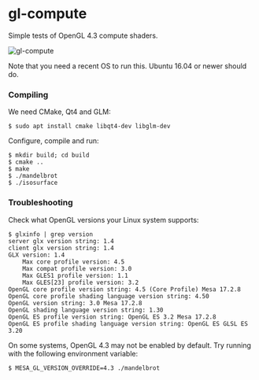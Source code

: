 # gl-compute

Simple tests of OpenGL 4.3 compute shaders.

![gl-compute](https://raw.githubusercontent.com/jakubcerveny/gl-compute/master/data/screen.png)

Note that you need a recent OS to run this. Ubuntu 16.04 or newer should do.

### Compiling

We need CMake, Qt4 and GLM:
```
$ sudo apt install cmake libqt4-dev libglm-dev
```

Configure, compile and run:
```
$ mkdir build; cd build
$ cmake ..
$ make
$ ./mandelbrot
$ ./isosurface
```

### Troubleshooting

Check what OpenGL versions your Linux system supports:
```
$ glxinfo | grep version
server glx version string: 1.4
client glx version string: 1.4
GLX version: 1.4
    Max core profile version: 4.5
    Max compat profile version: 3.0
    Max GLES1 profile version: 1.1
    Max GLES[23] profile version: 3.2
OpenGL core profile version string: 4.5 (Core Profile) Mesa 17.2.8
OpenGL core profile shading language version string: 4.50
OpenGL version string: 3.0 Mesa 17.2.8
OpenGL shading language version string: 1.30
OpenGL ES profile version string: OpenGL ES 3.2 Mesa 17.2.8
OpenGL ES profile shading language version string: OpenGL ES GLSL ES 3.20
```

On some systems, OpenGL 4.3 may not be enabled by default. Try running
with the following environment variable:
```
$ MESA_GL_VERSION_OVERRIDE=4.3 ./mandelbrot
```
